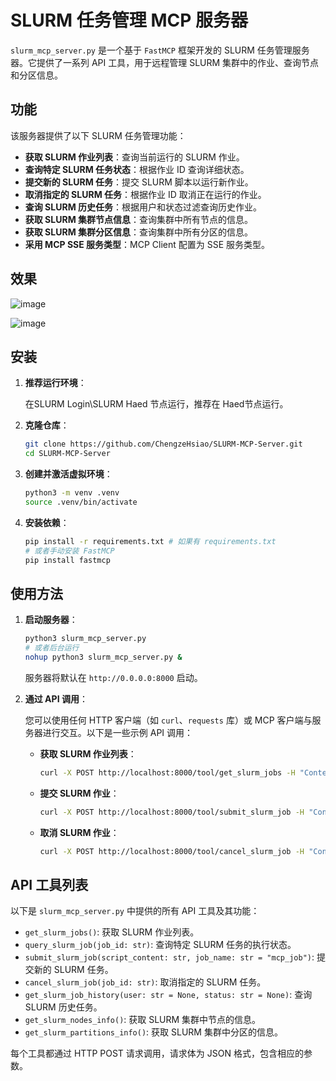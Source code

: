 # SLURM 任务管理 MCP 服务器

`slurm_mcp_server.py` 是一个基于 `FastMCP` 框架开发的 SLURM 任务管理服务器。它提供了一系列 API 工具，用于远程管理 SLURM 集群中的作业、查询节点和分区信息。

## 功能

该服务器提供了以下 SLURM 任务管理功能：

- **获取 SLURM 作业列表**：查询当前运行的 SLURM 作业。
- **查询特定 SLURM 任务状态**：根据作业 ID 查询详细状态。
- **提交新的 SLURM 任务**：提交 SLURM 脚本以运行新作业。
- **取消指定的 SLURM 任务**：根据作业 ID 取消正在运行的作业。
- **查询 SLURM 历史任务**：根据用户和状态过滤查询历史作业。
- **获取 SLURM 集群节点信息**：查询集群中所有节点的信息。
- **获取 SLURM 集群分区信息**：查询集群中所有分区的信息。
- **采用 MCP SSE 服务类型**：MCP Client 配置为 SSE 服务类型。

## 效果
![image](https://github.com/user-attachments/assets/e6a41dcf-cecd-42b0-aee1-35bf1bd1a268)

![image](https://github.com/user-attachments/assets/8af59e42-a4ba-4611-a2df-9c451cd83574)

## 安装

1. **推荐运行环境**：

   在SLURM Login\SLURM Haed 节点运行，推荐在 Haed节点运行。
   
3. **克隆仓库**：

   ```bash
   git clone https://github.com/ChengzeHsiao/SLURM-MCP-Server.git
   cd SLURM-MCP-Server
   ```

4. **创建并激活虚拟环境**：

   ```bash
   python3 -m venv .venv
   source .venv/bin/activate
   ```

5. **安装依赖**：

   ```bash
   pip install -r requirements.txt # 如果有 requirements.txt
   # 或者手动安装 FastMCP
   pip install fastmcp
   ```

## 使用方法

1. **启动服务器**：

   ```bash
   python3 slurm_mcp_server.py
   # 或者后台运行
   nohup python3 slurm_mcp_server.py &
   ```

   服务器将默认在 `http://0.0.0.0:8000` 启动。

2. **通过 API 调用**：

   您可以使用任何 HTTP 客户端（如 `curl`、`requests` 库）或 MCP 客户端与服务器进行交互。以下是一些示例 API 调用：

   - **获取 SLURM 作业列表**：

     ```bash
     curl -X POST http://localhost:8000/tool/get_slurm_jobs -H "Content-Type: application/json" -d '{}'
     ```

   - **提交 SLURM 作业**：

     ```bash
     curl -X POST http://localhost:8000/tool/submit_slurm_job -H "Content-Type: application/json" -d '{"script_content": "#!/bin/bash\n#SBATCH --job-name=my_test_job\n#SBATCH --time=00:01:00\n#SBATCH --nodes=1\n\necho \"Hello from SLURM!\""}'
     ```

   - **取消 SLURM 作业**：

     ```bash
     curl -X POST http://localhost:8000/tool/cancel_slurm_job -H "Content-Type: application/json" -d '{"job_id": "<your-job-id>"}'
     ```

## API 工具列表

以下是 `slurm_mcp_server.py` 中提供的所有 API 工具及其功能：

- `get_slurm_jobs()`: 获取 SLURM 作业列表。
- `query_slurm_job(job_id: str)`: 查询特定 SLURM 任务的执行状态。
- `submit_slurm_job(script_content: str, job_name: str = "mcp_job")`: 提交新的 SLURM 任务。
- `cancel_slurm_job(job_id: str)`: 取消指定的 SLURM 任务。
- `get_slurm_job_history(user: str = None, status: str = None)`: 查询 SLURM 历史任务。
- `get_slurm_nodes_info()`: 获取 SLURM 集群中节点的信息。
- `get_slurm_partitions_info()`: 获取 SLURM 集群中分区的信息。

每个工具都通过 HTTP POST 请求调用，请求体为 JSON 格式，包含相应的参数。
